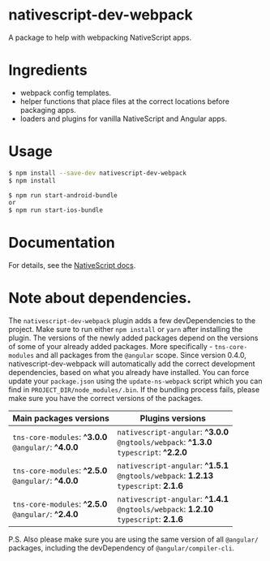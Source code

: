 # nativescript-dev-webpack

A package to help with webpacking NativeScript apps.

# Ingredients

* webpack config templates.
* helper functions that place files at the correct locations before packaging apps.
* loaders and plugins for vanilla NativeScript and Angular apps.

# Usage

```sh
$ npm install --save-dev nativescript-dev-webpack
$ npm install

$ npm run start-android-bundle
or
$ npm run start-ios-bundle
```

# Documentation

For details, see the [NativeScript docs](http://docs.nativescript.org/angular/best-practices/bundling-with-webpack.html).

# Note about dependencies.

The `nativescript-dev-webpack` plugin adds a few devDependencies to the project. Make sure to run either `npm install` or `yarn` after installing the plugin.
The versions of the newly added packages depend on the versions of some of your already added packages. More specifically - `tns-core-modules` and all packages from the `@angular` scope. Since version 0.4.0, nativescript-dev-webpack will automatically add the correct development dependencies, based on what you already have installed.
You can force update your `package.json` using the `update-ns-webpack` script which you can find in `PROJECT_DIR/node_modules/.bin`.
If the bundling process fails, please make sure you have the correct versions of the packages.

| Main packages versions | Plugins versions
| --- | ---
| `tns-core-modules`: **^3.0.0** <br> `@angular/`: **^4.0.0** | `nativescript-angular`: **^3.0.0** <br> `@ngtools/webpack`: **^1.3.0** <br> `typescript`: **^2.2.0**
| `tns-core-modules`: **^2.5.0** <br> `@angular/`: **^4.0.0** | `nativescript-angular`: **^1.5.1** <br> `@ngtools/webpack`: **1.2.13** <br> `typescript`: **2.1.6**
| `tns-core-modules`: **^2.5.0** <br> `@angular/`: **^2.4.0** | `nativescript-angular`: **^1.4.1** <br> ``@ngtools/webpack``: **1.2.10** <br> `typescript`: **2.1.6**

P.S. Also please make sure you are using the same version of all `@angular/` packages, including the devDependency of `@angular/compiler-cli`.
